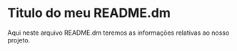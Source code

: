 # Titulo do meu README.dm

Aqui neste arquivo README.dm teremos as informações relativas ao nosso projeto.
